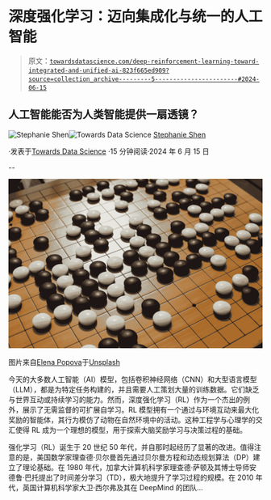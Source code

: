 # 深度强化学习：迈向集成化与统一的人工智能

> 原文：[`towardsdatascience.com/deep-reinforcement-learning-toward-integrated-and-unified-ai-823f665ed909?source=collection_archive---------5-----------------------#2024-06-15`](https://towardsdatascience.com/deep-reinforcement-learning-toward-integrated-and-unified-ai-823f665ed909?source=collection_archive---------5-----------------------#2024-06-15)

## 人工智能能否为人类智能提供一扇透镜？

[](https://jshen9889.medium.com/?source=post_page---byline--823f665ed909--------------------------------)![Stephanie Shen](https://jshen9889.medium.com/?source=post_page---byline--823f665ed909--------------------------------)[](https://towardsdatascience.com/?source=post_page---byline--823f665ed909--------------------------------)![Towards Data Science](https://towardsdatascience.com/?source=post_page---byline--823f665ed909--------------------------------) [Stephanie Shen](https://jshen9889.medium.com/?source=post_page---byline--823f665ed909--------------------------------)

·发表于[Towards Data Science](https://towardsdatascience.com/?source=post_page---byline--823f665ed909--------------------------------) ·15 分钟阅读·2024 年 6 月 15 日

--

![](img/277e4f60e6524b82150c8143a2605e19.png)

图片来自[Elena Popova](https://unsplash.com/@elenapopova?utm_content=creditCopyText&utm_medium=referral&utm_source=unsplash)于[Unsplash](https://unsplash.com/photos/a-close-up-of-a-board-game-with-black-and-white-balls-xdXxY5C9PUo?utm_content=creditCopyText&utm_medium=referral&utm_source=unsplash)

今天的大多数人工智能（AI）模型，包括卷积神经网络（CNN）和大型语言模型（LLM），都是为特定任务构建的，并且需要人工策划大量的训练数据。它们缺乏与世界互动或持续学习的能力。然而，深度强化学习（RL）作为一个杰出的例外，展示了无需监督的可扩展自学习。RL 模型拥有一个通过与环境互动来最大化奖励的智能体，其行为模仿了动物在自然环境中的活动。这种工程学与心理学的交汇使得 RL 成为一个理想的模型，用于探索大脑奖励学习与决策过程的基础。

强化学习（RL）诞生于 20 世纪 50 年代，并自那时起经历了显著的改进。值得注意的是，美国数学家理查德·贝尔曼首先通过贝尔曼方程和动态规划算法（DP）建立了理论基础。在 1980 年代，加拿大计算机科学家理查德·萨顿及其博士导师安德鲁·巴托提出了时间差分学习（TD），极大地提升了学习过程的规模。在 2010 年代，英国计算机科学家大卫·西尔弗及其在 DeepMind 的团队…
